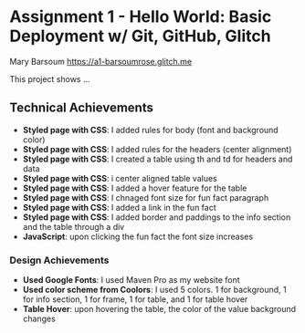 Assignment 1 - Hello World: Basic Deployment w/ Git, GitHub, Glitch
===

Mary Barsoum
 https://a1-barsoumrose.glitch.me

This project shows ...

## Technical Achievements
- **Styled page with CSS**: I added rules for body (font and background color)
- **Styled page with CSS**: I added rules for the headers (center alignment)
- **Styled page with CSS**: I created a table using th and td for headers and data
- **Styled page with CSS**: i center aligned table values
- **Styled page with CSS**: I added a hover feature for the table
- **Styled page with CSS**: I chnaged font size for fun fact paragraph 
- **Styled page with CSS**: I added a link in the fun fact 
- **Styled page with CSS**: I added border and paddings to the info section and the table through a div
- **JavaScript**: upon clicking the fun fact the font size increases

### Design Achievements
- **Used Google Fonts**: I used Maven Pro as my website font
- **Used color scheme from Coolors**: I used 5 colors. 1 for background, 1 for info section, 1 for frame, 1 for table, and 1 for table hover
- **Table Hover**: upon hovering the table, the color of the value background changes
